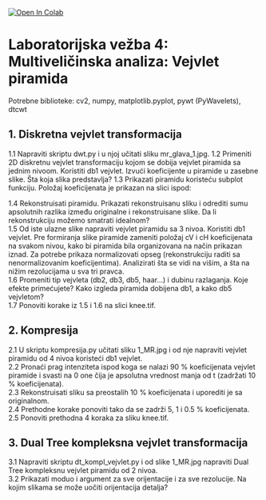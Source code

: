 [![Open In Colab](https://colab.research.google.com/assets/colab-badge.svg)](https://colab.research.google.com/github/nebojsa-bozanic/BMI_OSuM/blob/master/Vezba4%3A%20Multiveli%C4%8Dinska%20analiza%3A%20Vejvlet%20piramida/OSuM_vezba_4.ipynb)

# Laboratorijska vežba 4: Multiveličinska analiza: Vejvlet piramida

Potrebne biblioteke: cv2, numpy, matplotlib.pyplot, pywt (PyWavelets), dtcwt

## 1. Diskretna vejvlet transformacija
  1.1 Napraviti skriptu dwt.py i u njoj učitati sliku mr_glava_1.jpg.
  1.2 Primeniti 2D diskretnu vejvlet transformaciju kojom se dobija vejvlet piramida sa jednim nivoom. Koristiti db1 vejvlet. Izvući koeficijente u piramide u zasebne slike. Šta koja slika predstavlja?
  1.3 Prikazati piramidu koristeću subplot funkciju. Položaj koeficijenata je prikazan na slici ispod:
  
  1.4 Rekonstruisati piramidu. Prikazati rekonstruisanu sliku i odrediti sumu apsolutnih razlika između originalne i rekonstruisane slike. Da li rekonstrukciju možemo smatrati idealnom?  
  1.5 Od iste ulazne slike napraviti vejvlet piramidu sa 3 nivoa. Koristiti db1 vejvlet. Pre formiranja slike piramide zameniti položaj cV i cH koeficijenata na svakom nivou, kako bi piramida bila organizovana na način prikazan iznad. Za potrebe prikaza normalizovati opseg (rekonstrukciju raditi sa nenormalizovanim koeficijentima). Analizirati šta se vidi na višim, a šta na nižim rezolucijama u sva tri pravca.  
  1.6 Promeniti tip vejvleta (db2, db3, db5, haar…) i dubinu razlaganja. Koje efekte primećujete? Kako izgleda piramida dobijena db1, a kako db5 vejvletom?  
  1.7 Ponoviti korake iz 1.5 i 1.6 na slici knee.tif.

## 2. Kompresija  
  2.1 U skriptu kompresija.py učitati sliku 1_MR.jpg i od nje napraviti vejvlet piramidu od 4 nivoa koristeći db1 vejvlet.  
  2.2 Pronaći prag intenziteta ispod koga se nalazi 90 % koeficijenata vejvlet piramide i svasti na 0 one čija je apsolutna vrednost manja od t (zadržati 10 % koeficijenata).  
  2.3 Rekonstruisati sliku sa preostalih 10 % koeficijenata i uporediti je sa originalnom.  
  2.4 Prethodne korake ponoviti tako da se zadrži 5, 1 i 0.5 % koeficijenata.  
  2.5 Ponoviti prethodna 4 koraka za sliku knee.tif.
  
## 3. Dual Tree kompleksna vejvlet transformacija  
  3.1 Napraviti skriptu dt_kompl_vejvlet.py i od slike 1_MR.jpg napraviti Dual Tree kompleksnu vejvlet piramidu od 2 nivoa.  
  3.2 Prikazati moduo i argument za sve orijentacije i za sve rezolucije. Na kojim slikama se može uočiti orijentacija detalja?
